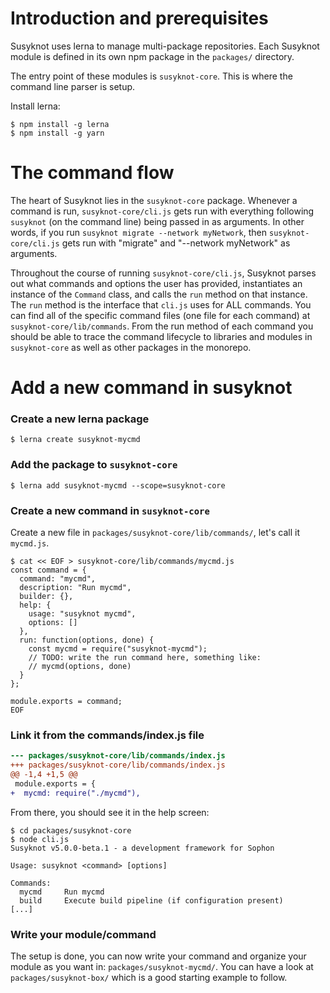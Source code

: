 # Introduction and prerequisites

Susyknot uses lerna to manage multi-package repositories. Each Susyknot module is defined in its own npm package in the `packages/` directory.

The entry point of these modules is `susyknot-core`. This is where the command line parser is setup.

Install lerna:

```shell
$ npm install -g lerna
$ npm install -g yarn
```

# The command flow

The heart of Susyknot lies in the `susyknot-core` package. Whenever a command is run, `susyknot-core/cli.js` gets run with everything following `susyknot` (on the command line) being passed in as arguments. In other words, if you run `susyknot migrate --network myNetwork`, then `susyknot-core/cli.js` gets run with "migrate" and "--network myNetwork" as arguments.

Throughout the course of running `susyknot-core/cli.js`, Susyknot parses out what commands and options the user has provided, instantiates an instance of the `Command` class, and calls the `run` method on that instance. The `run` method is the interface that `cli.js` uses for ALL commands. You can find all of the specific command files (one file for each command) at `susyknot-core/lib/commands`. From the run method of each command you should be able to trace the command lifecycle to libraries and modules in `susyknot-core` as well as other packages in the monorepo.

# Add a new command in susyknot

### Create a new lerna package

```shell
$ lerna create susyknot-mycmd
```

### Add the package to `susyknot-core`

```shell
$ lerna add susyknot-mycmd --scope=susyknot-core
```

### Create a new command in `susyknot-core`

Create a new file in `packages/susyknot-core/lib/commands/`, let's call it `mycmd.js`.

```shell
$ cat << EOF > susyknot-core/lib/commands/mycmd.js
const command = {
  command: "mycmd",
  description: "Run mycmd",
  builder: {},
  help: {
    usage: "susyknot mycmd",
    options: []
  },
  run: function(options, done) {
    const mycmd = require("susyknot-mycmd");
    // TODO: write the run command here, something like:
    // mycmd(options, done)
  }
};

module.exports = command;
EOF
```

### Link it from the commands/index.js file

```diff
--- packages/susyknot-core/lib/commands/index.js
+++ packages/susyknot-core/lib/commands/index.js
@@ -1,4 +1,5 @@
 module.exports = {
+  mycmd: require("./mycmd"),
```

From there, you should see it in the help screen:
```shell
$ cd packages/susyknot-core
$ node cli.js
Susyknot v5.0.0-beta.1 - a development framework for Sophon

Usage: susyknot <command> [options]

Commands:
  mycmd     Run mycmd
  build     Execute build pipeline (if configuration present)
[...]
```

### Write your module/command

The setup is done, you can now write your command and organize your module as you want in: `packages/susyknot-mycmd/`. You can have a look at `packages/susyknot-box/` which is a good starting example to follow.
